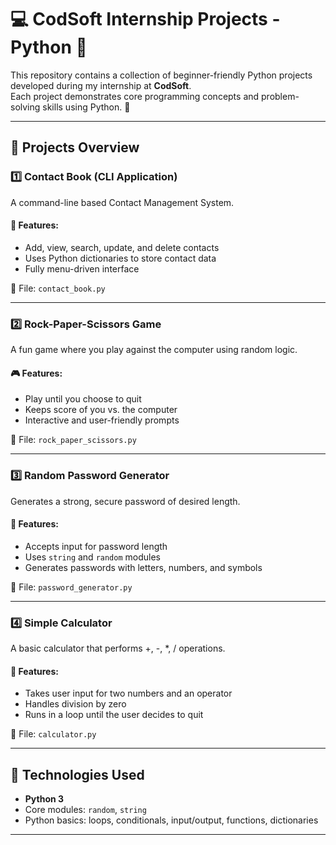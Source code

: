 # 💻 CodSoft Internship Projects - Python 🐍

This repository contains a collection of beginner-friendly Python projects developed during my internship at **CodSoft**.  
Each project demonstrates core programming concepts and problem-solving skills using Python. 🚀

---

## 📁 Projects Overview

### 1️⃣ Contact Book (CLI Application)
A command-line based Contact Management System.

#### 🔧 Features:
- Add, view, search, update, and delete contacts
- Uses Python dictionaries to store contact data
- Fully menu-driven interface

📂 File: `contact_book.py`

---

### 2️⃣ Rock-Paper-Scissors Game
A fun game where you play against the computer using random logic.

#### 🎮 Features:
- Play until you choose to quit
- Keeps score of you vs. the computer
- Interactive and user-friendly prompts

📂 File: `rock_paper_scissors.py`

---

### 3️⃣ Random Password Generator
Generates a strong, secure password of desired length.

#### 🔐 Features:
- Accepts input for password length
- Uses `string` and `random` modules
- Generates passwords with letters, numbers, and symbols

📂 File: `password_generator.py`

---

### 4️⃣ Simple Calculator
A basic calculator that performs +, -, *, / operations.

#### 🧮 Features:
- Takes user input for two numbers and an operator
- Handles division by zero
- Runs in a loop until the user decides to quit

📂 File: `calculator.py`

---

## 🧠 Technologies Used

- **Python 3**
- Core modules: `random`, `string`
- Python basics: loops, conditionals, input/output, functions, dictionaries

---

